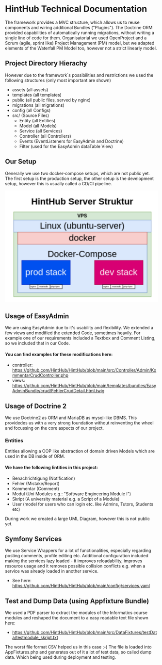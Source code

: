 # HintHub Technical Documentation
The framework provides a MVC structure, which allows us to reuse components and wiring additional Bundles ("Plugins").
The Doctrine ORM provided capabilities of automatically running migrations, without writing a single line of code for them. 
Organisatorial we used OpenProject and a Scrum (agile, sprint like) Project Management (PM) model, but we adapted elements of the Waterfall PM Model too, however not a strict linearly model. 

## Project Directory Hierachy 
However due to the framework`s possibilities and restrictions we used the following structures (only most important are shown)
- assets (all assets)
- templates (all templates)
- public (all public files, served by nginx)
- migrations (all migrations)
- config (all Configs)
- src/ (Source Files)
  - Entity (all Entities)
  - Model (all Models)
  - Service (all Services)
  - Controller (all Controllers)
  - Events (EventListeners for EasyAdmin and Doctrine)
  - Filter (used for the EasyAdmin dataTable View)


## Our Setup
Generally we use two docker-compose setups, which are not public yet. The first setup is the production setup, the other setup is the development setup, however this is usually called a CD/CI pipeline.

![Screenshot_dashboard](screenshots/doc_1.png?raw=true=250x250)

## Usage of EasyAdmin 
We are using EasyAdmin due to it's usability and flexibility. We extended a few views and modified the extended Code, sometimes heavily. For example one of our requirements included a Textbox and Comment Listing, so we included that in our Code.
#### You can find examples for these modifications here:
- controller: https://github.com/HintHub/HintHub/blob/main/src/Controller/Admin/KommentarCrudController.php 
- views: https://github.com/HintHub/HintHub/blob/main/templates/bundles/EasyAdminBundle/crud/FehlerCrudDetail.html.twig

## Usage of Doctrine 2
We use Doctrine2 as ORM and MariaDB as mysql-like DBMS. This providedes us with a very strong foundation without reinventing the wheel and focussing on the core aspects of our project.

### Entities
Entities allowing a OOP like abstraction of domain driven Models which are used in the DB inside of ORM. 

#### We have the following Entities in this project:
- Benachrichtigung (Notification)
- Fehler (Mistake/Report)
- Kommentar (Comment)
- Modul (Uni Modules e.g.: "Software Engineering Module I")
- Skript (A university material e.g. a Script of a Module)
- User (model for users who can login etc. like Admins, Tutors, Students etc)

During work we created a large UML Diagram, however this is not public yet. 

## Symfony Services
We use Service Wrappers for a lot of functionalities, especially regarding posting comments, profile editing etc. 
Additional configuration included making the services lazy loaded - it improves reloadability,  improves resource usage and it removes possible collision conflicts e.g. when a service was already loaded in another service.
- See here: https://github.com/HintHub/HintHub/blob/main/config/services.yaml 

## Test and Dump Data (using Appfixture Bundle)
We used a PDF parser to extract the modules of the Informatics course modules and reshaped the document to a easy readable text file shown here: 
- https://github.com/HintHub/HintHub/blob/main/src/DataFixtures/testData/testmodule_skript.txt

The worst file format CSV helped us in this case ;-) The file is loaded into AppFixtures.php and generates out of it a lot of test data, so called dump data. Which being used during deployment and testing.
